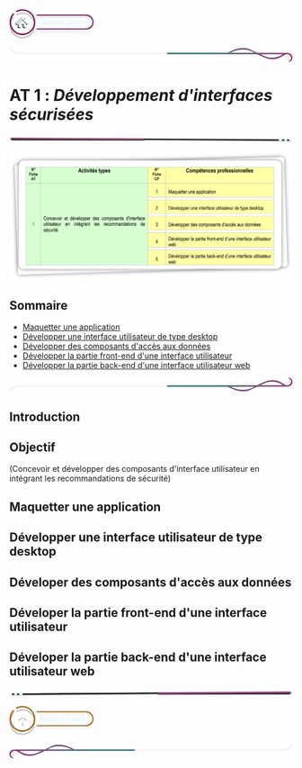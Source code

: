  <a href="../README.md">
  <img src="../assets/button/home_page.png" alt="Home page" style="width: 150px; height: auto;">
</a>

![border](../assets/line/border_deco_rt.png)

# **AT 1** : *Développement d'interfaces sécurisées*

![border](../assets/line/line-pink-point_l.png)

![border](../assets/img/AT1.png)

## Sommaire

<!-- - [Introduction](#introduction)  
- [Objectif](#objectif)   -->
- [Maquetter une application](#maquetter-une-application)  
- [Développer une interface utilisateur de type desktop](#développer-une-interface-utilisateur-de-type-desktop)  
- [Développer des composants d'accès aux données](#développer-des-composants-daccès-aux-données)  
- [Développer la partie front-end d'une interface utilisateur](#développer-la-partie-front-end-dune-interface-utilisateur)  
- [Développer la partie back-end d'une interface utilisateur web](#développer-la-partie-back-end-dune-interface-utilisateur-web)  


![border](../assets/line/border_deco_rb.png)

## Introduction

## Objectif

(Concevoir et développer des composants d'interface utilisateur en intégrant les recommandations de sécurité)


## Maquetter une application
## Développer une interface utilisateur de type desktop
## Déveloper des composants d'accès aux données 
## Déveloper la partie front-end d'une interface utilisateur 
## Déveloper la partie back-end d'une interface utilisateur web


![border](../assets/line/line-pink-point_r.png)

<a href="#sommaire">
  <img src="../assets/button/back_to_top.png" alt="Back to top" style="width: 150px; height: auto;">
</a>

![border](../assets/line/border_deco_l.png)
